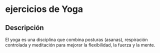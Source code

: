 # ejercicios de Yoga

## Descripción 
El yoga es una disciplina que combina posturas (asanas), respiración controlada y meditación para mejorar la flexibilidad, la fuerza y la mente.